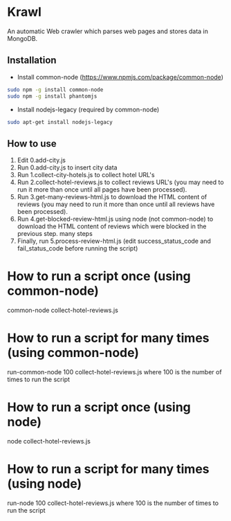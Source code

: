 # Krawl
An automatic Web crawler which parses web pages and stores data in MongoDB.

## Installation

* Install common-node (https://www.npmjs.com/package/common-node)
```bash
sudo npm -g install common-node
sudo npm -g install phantomjs
```
* Install nodejs-legacy (required by common-node)
```bash
sudo apt-get install nodejs-legacy
```

## How to use

1. Edit 0.add-city.js
2. Run 0.add-city.js to insert city data
3. Run 1.collect-city-hotels.js to collect hotel URL's
4. Run 2.collect-hotel-reviews.js to collect reviews URL's (you may need to run it more than once until all pages have been processed).
5. Run 3.get-many-reviews-html.js to download the HTML content of reviews (you may need to run it more than once until all reviews have been processed).
6. Run 4.get-blocked-review-html.js using node (not common-node) to download the HTML content of reviews which were blocked in the previous step. many steps
7. Finally, run 5.process-review-html.js (edit success_status_code and fail_status_code before running the script)


How to run a script once (using common-node)
============================================
common-node collect-hotel-reviews.js


How to run a script for many times (using common-node)
======================================================
run-common-node 100 collect-hotel-reviews.js
where 100 is the number of times to run the script


How to run a script once (using node)
=====================================
node collect-hotel-reviews.js


How to run a script for many times (using node)
===============================================
run-node 100 collect-hotel-reviews.js
where 100 is the number of times to run the script

